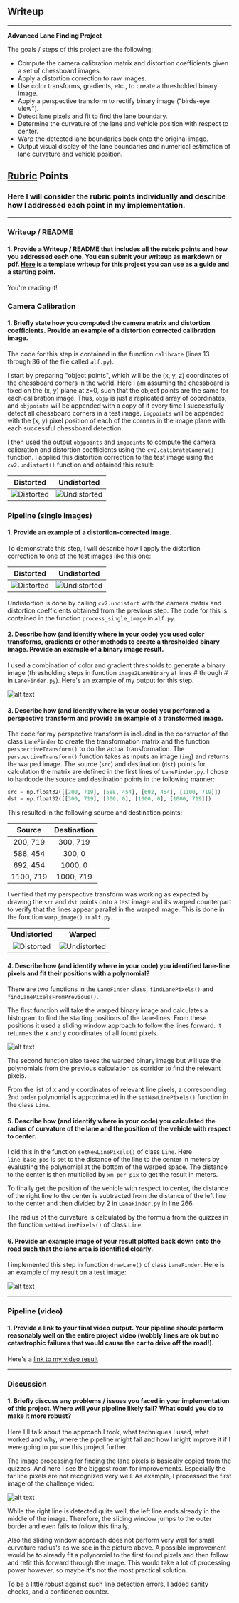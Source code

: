 ## Writeup

---

**Advanced Lane Finding Project**

The goals / steps of this project are the following:

* Compute the camera calibration matrix and distortion coefficients given a set of chessboard images.
* Apply a distortion correction to raw images.
* Use color transforms, gradients, etc., to create a thresholded binary image.
* Apply a perspective transform to rectify binary image ("birds-eye view").
* Detect lane pixels and fit to find the lane boundary.
* Determine the curvature of the lane and vehicle position with respect to center.
* Warp the detected lane boundaries back onto the original image.
* Output visual display of the lane boundaries and numerical estimation of lane curvature and vehicle position.

[//]: # (Image References)

[image1]: ./camera_cal/calibration2.jpg "Distorted"
[image1u]: ./output_images/calibration2_undist.jpg "Undistorted"
[image2]: ./test_images/test1.jpg "Road"
[image2u]: ./output_images/undist_test1.jpg "Road Transformed"
[image3]: ./output_images/bin_test3.jpg "Binary Example"
[image4]: ./output_images/straight_lines1_warpsrc.jpg "Warp Source"
[image4w]: ./output_images/straight_lines1_warpdst.jpg "Warped"
[image5]: ./output_images/tr_test2.jpg "Sliding window"
[image6]: ./output_images/lane_test5.jpg "Output"
[video1]: ./project_video.mp4 "Video"
[image7]: ./output_images/tr_test7.jpg "Fail"

## [Rubric](https://review.udacity.com/#!/rubrics/571/view) Points

### Here I will consider the rubric points individually and describe how I addressed each point in my implementation.  

---

### Writeup / README

#### 1. Provide a Writeup / README that includes all the rubric points and how you addressed each one.  You can submit your writeup as markdown or pdf.  [Here](https://github.com/udacity/CarND-Advanced-Lane-Lines/blob/master/writeup_template.md) is a template writeup for this project you can use as a guide and a starting point.  

You're reading it!

### Camera Calibration

#### 1. Briefly state how you computed the camera matrix and distortion coefficients. Provide an example of a distortion corrected calibration image.

The code for this step is contained in the function `calibrate` (lines 13 through 36 of the file called `alf.py`).  

I start by preparing "object points", which will be the (x, y, z) coordinates of the chessboard corners in the world.
Here I am assuming the chessboard is fixed on the (x, y) plane at z=0, such that the object points are the same for each
calibration image.  Thus, `objp` is just a replicated array of coordinates, and `objpoints` will be appended with a copy
of it every time I successfully detect all chessboard corners in a test image. `imgpoints` will be appended with the
(x, y) pixel position of each of the corners in the image plane with each successful chessboard detection.  

I then used the output `objpoints` and `imgpoints` to compute the camera calibration and distortion coefficients using
the `cv2.calibrateCamera()` function.  I applied this distortion correction to the test image using the
`cv2.undistort()` function and obtained this result: 

Distorted             |  Undistorted
:--------------------:|:-------------------------:
 ![Distorted][image1] | ![Undistorted][image1u]


### Pipeline (single images)

#### 1. Provide an example of a distortion-corrected image.

To demonstrate this step, I will describe how I apply the distortion correction to one of the test images like this one:

Distorted             |  Undistorted
:--------------------:|:-------------------------:
 ![Distorted][image2] | ![Undistorted][image2u]

Undistortion is done by calling `cv2.undistort` with the camera matrix and distortion coefficients obtained from the
previous step. The code for this is contained in the function `process_single_image` in `alf.py`.

#### 2. Describe how (and identify where in your code) you used color transforms, gradients or other methods to create a thresholded binary image.  Provide an example of a binary image result.

I used a combination of color and gradient thresholds to generate a binary image (thresholding steps in function `image2LaneBinary` at lines # through # in `LaneFinder.py`).  Here's an example of my output for this step.

![alt text][image3]

#### 3. Describe how (and identify where in your code) you performed a perspective transform and provide an example of a transformed image.

The code for my perspective transform is included in the constructor of the class `LaneFinder` to create the
transformation matrix and the function `perspectiveTransform()` to do the actual transformation.
The `perspectiveTransform()` function takes as inputs an image (`img`) and returns the warped image.
The source (`src`) and destination (`dst`) points for calculation the matrix are defined in the first lines of
`LaneFinder.py`. I chose to hardcode the source and destination points in the following manner:

```python
src = np.float32([[200, 719], [588, 454], [692, 454], [1100, 719]])
dst = np.float32([[300, 719], [300, 0], [1000, 0], [1000, 719]])
```

This resulted in the following source and destination points:

| Source        | Destination   | 
|:-------------:|:-------------:| 
| 200, 719      | 300, 719        | 
| 588, 454      | 300, 0      |
| 692, 454     | 1000, 0      |
| 1100, 719      | 1000, 719        |

I verified that my perspective transform was working as expected by drawing the `src` and `dst` points onto a test image
and its warped counterpart to verify that the lines appear parallel in the warped image. This is done in the function
`warp_image()` in `alf.py`.

Undistorted             |  Warped
:--------------------:|:-------------------------:
 ![Distorted][image4] | ![Undistorted][image4w]

#### 4. Describe how (and identify where in your code) you identified lane-line pixels and fit their positions with a polynomial?

There are two functions in the `LaneFinder` class, `findLanePixels()` and `findLanePixelsFromPrevious()`.

The first function will take the warped binary image and calculates a histogram to find the starting positions
of the lane-lines. From these positions it used a sliding window approach to follow the lines forward. It returnes the x
and y coordinates of all found pixels.

![alt text][image5]


The second function also takes the warped binary image but will use the polynomials from the previous calculation
as corridor to find the relevant pixels.

From the list of x and y coordinates of relevant line pixels, a corresponding 2nd order polynomial is approximated in
the `setNewLinePixels()` function in the class `Line`.


#### 5. Describe how (and identify where in your code) you calculated the radius of curvature of the lane and the position of the vehicle with respect to center.

I did this in the function `setNewLinePixels()` of class `Line`. Here `line_base_pos` is set to the distance of the line
to the center in meters by evaluating the polynomial at the bottom of the warped space. The distance to the center is
then multiplied by `xm_per_pix` to get the result in meters.

To finally get the position of the vehicle with respect to center, the distance of the right line to the center is
subtracted from the distance of the left line to the center and then divided by 2 in `LaneFinder.py` in line 266.

The radius of the curvature is calculated by the formula from the quizzes in the function `setNewLinePixels()` of class
`Line`.

#### 6. Provide an example image of your result plotted back down onto the road such that the lane area is identified clearly.

I implemented this step in function `drawLane()` of class `LaneFinder`.  Here is an example of my result on a test image:

![alt text][image6]

---

### Pipeline (video)

#### 1. Provide a link to your final video output.  Your pipeline should perform reasonably well on the entire project video (wobbly lines are ok but no catastrophic failures that would cause the car to drive off the road!).

Here's a [link to my video result](./output_video/project_video.mp4)

---

### Discussion

#### 1. Briefly discuss any problems / issues you faced in your implementation of this project.  Where will your pipeline likely fail?  What could you do to make it more robust?

Here I'll talk about the approach I took, what techniques I used, what worked and why, where the pipeline might fail and
how I might improve it if I were going to pursue this project further.  

The image processing for finding the lane pixels is basically copied from the quizzes. And here I see the biggest room
for improvements. Especially the far line pixels are not recognized very well. As example, I processed the first image
of the challenge video:

![alt text][image7]

While the right line is detected quite well, the left line ends already in the middle of the image. Therefore, the
sliding window jumps to the outer border and even fails to follow this finally.

Also the sliding window approach does not perform very well for small curvature radius's as we see in the picture above.
A possible improvement would be to already fit a polynomial to the first found pixels and then follow and refit this
forward through the image. This would take a lot of processing power however, so maybe it's not the most practical
solution.

To be a little robust against such line detection errors, I added sanity checks, and a confidence counter.